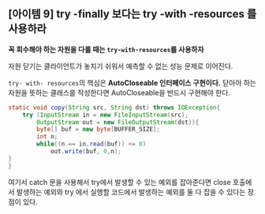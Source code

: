 ## [아이템 9] try -finally 보다는 try -with -resources 를 사용하라

**꼭 회수해야 하는 자원을 다룰 때는 `try-with-resources`를 사용하자** 

자원 닫기는 클라이언트가 놓치기 쉬워서 예측할 수 없는 성능 문제로 이어진다. 

`try- with- resources`의 핵심은 **AutoCloseable 인터페이스 구현이다.**  닫아야 하는 자원을 뜻하는 클래스를 작성한다면 AutoCloseable을 반드시 구현해야 한다.

```java
static void copy(String src, String dst) throws IOException{
	try (InputStream in = new FileInputStream(src);
		OutputStream out = new FileOutputStream(dst)){
		byte[] buf = new byte[BUFFER_SIZE];
		int n;
		while((n == in.read(buf)) <= 0)
			out.write(buf, 0,n);
}
}
```

여기서 catch 문을 사용해서 try에서 발생할 수 있는 예외를 잡아준다면 close 호출에서 발생하는 예외와 try 에서 실행할 코드에서 발생하는 예외를 둘 다 잡을 수 있다는 장점이 있다.
